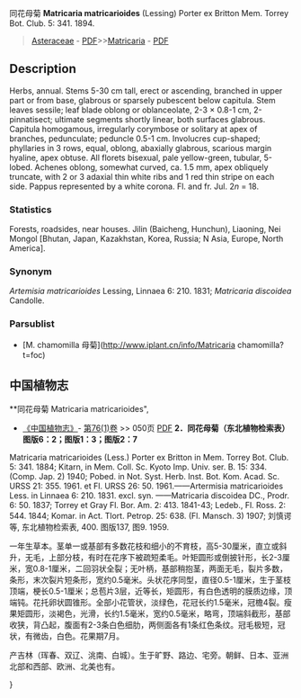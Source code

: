 同花母菊 **Matricaria matricarioides** (Lessing) Porter ex Britton Mem. Torrey Bot. Club. 5: 341. 1894.

> [Asteraceae](http://www.iplant.cn/info/Asteraceae?t=foc) - [PDF](http://www.iplant.cn/foc/pdf/Asteraceae.pdf)>>[Matricaria](http://www.iplant.cn/info/Matricaria?t=foc) - [PDF](http://www.iplant.cn/foc/pdf/Matricaria.pdf)

## Description

Herbs, annual. Stems 5-30 cm tall, erect or ascending, branched in upper part or from base, glabrous or sparsely pubescent below capitula. Stem leaves sessile; leaf blade oblong or oblanceolate, 2-3 × 0.8-1 cm, 2-pinnatisect; ultimate segments shortly linear, both surfaces glabrous. Capitula homogamous, irregularly corymbose or solitary at apex of branches, pedunculate; peduncle 0.5-1 cm. Involucres cup-shaped; phyllaries in 3 rows, equal, oblong, abaxially glabrous, scarious margin hyaline, apex obtuse. All florets bisexual, pale yellow-green, tubular, 5-lobed. Achenes oblong, somewhat curved, ca. 1.5 mm, apex obliquely truncate, with 2 or 3 adaxial thin white ribs and 1 red thin stripe on each side. Pappus represented by a white corona. Fl. and fr. Jul. 2*n* = 18.

### Statistics
Forests, roadsides, near houses. Jilin (Baicheng, Hunchun), Liaoning, Nei Mongol [Bhutan, Japan, Kazakhstan, Korea, Russia; N Asia, Europe, North America].

### Synonym
*Artemisia matricarioides* Lessing, Linnaea 6: 210. 1831; *Matricaria discoidea* Candolle.

### Parsublist

* [M.  chamomilla  母菊](http://www.iplant.cn/info/Matricaria chamomilla?t=foc)

## 中国植物志

**同花母菊 Matricaria matricarioides",


* [《中国植物志》](http://www.iplant.cn/frps)- [第76(1)卷](http://www.iplant.cn/frps/vol/76(1)) >> 050页 [PDF](http://www.iplant.cn/frps/pdf/76(1)/050.PDF)
**2．同花母菊（东北植物检索表）图版6：2；图版1：3；图版2：7**

Matricaria matricarioides (Less.) Porter ex Britton in Mem. Torrey Bot. Club. 5: 341. 1884; Kitarn, in Mem. Coll. Sc. Kyoto Imp. Univ. ser. B. 15: 334. (Comp. Jap. 2) 1940; Pobed. in Not. Syst. Herb. Inst. Bot. Kom. Acad. Sc. URSS 21: 355. 1961. et Fl. URSS 26: 50. 1961.——Artermisia matricarioides Less. in Linnaea 6: 210. 1831. excl. syn. ——Matricaria discoidea DC., Prodr. 6: 50. 1837; Torrey et Gray Fl. Bor. Am. 2: 413. 1841-43; Ledeb., Fl. Ross. 2: 544. 1844; Komar. in Act. Tlort. Petrop. 25: 638. (Fl. Mansch. 3) 1907; 刘慎谔等, 东北植物检索表, 400. 图版137, 图9. 1959.

一年生草本。茎单一或基部有多数花枝和细小的不育枝，高5-30厘米，直立或斜升，无毛，上部分枝，有时在花序下被疏短柔毛。叶矩圆形或倒披针形，长2-3厘米，宽0.8-1厘米，二回羽状全裂；无叶柄，基部稍抱茎，两面无毛，裂片多数，条形，末次裂片短条形，宽约0.5毫米。头状花序同型，直径0.5-1厘米，生于茎枝顶端，梗长0.5-1厘米；总苞片3层，近等长，矩圆形，有白色透明的膜质边缘，顶端钝。花托卵状圆锥形。全部小花管状，淡绿色，花冠长约1.5毫米，冠檐4裂。瘦果矩圆形，淡褐色，光滑，长约1.5毫米，宽约0.5毫米，略弯，顶端斜截形，基部收狭，背凸起，腹面有2-3条白色细肋，两侧面各有1条红色条纹。冠毛极短，冠状，有微齿，白色。花果期7月。

产吉林（珲春、双辽、洮南、白城）。生于旷野、路边、宅旁。朝鲜、日本、亚洲北部和西部、欧洲、北美也有。

}